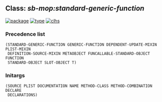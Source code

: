 ## Class: ***sb-mop:standard-generic-function***
[![package](https://img.shields.io/badge/Package-SB--MOP-5f9ea0.svg?style=social&colorA=999999)](../) [![type](https://img.shields.io/badge/Type-Class-5f9ea0.svg?style=social&colorA=999999)](../#class) [![clhs](https://img.shields.io/badge/CLHS-STANDARD--GENERIC--FUNCTION-5f9ea0.svg?style=social&colorA=999999)](http://www.lispworks.com/documentation/HyperSpec/Body/t_std_ge.htm) 
### Precedence list
```
(STANDARD-GENERIC-FUNCTION GENERIC-FUNCTION DEPENDENT-UPDATE-MIXIN PLIST-MIXIN
 DEFINITION-SOURCE-MIXIN METAOBJECT FUNCALLABLE-STANDARD-OBJECT FUNCTION
 STANDARD-OBJECT SLOT-OBJECT T)
```
### Initargs
```
(SOURCE PLIST DOCUMENTATION NAME METHOD-CLASS METHOD-COMBINATION DECLARE
 DECLARATIONS)
```
